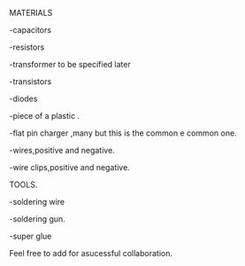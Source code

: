 MATERIALS

 -capacitors

 -resistors

 -transformer to be specified later

 -transistors

 -diodes

 -piece of a plastic .

 -flat pin charger ,many but this is the common e
  common one.
 
 -wires,positive and negative.
 
 -wire clips,positive and negative.
  
  TOOLS.
 
-soldering wire
 
-soldering gun.
 
-super glue
  
Feel free to add for asucessful collaboration.
